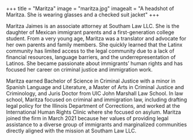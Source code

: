 +++
title = "Maritza"
image = "maritza.jpg"
imagealt = "A headshot of Maritza. She is wearing glasses and a checked suit jacket"
+++

Maritza Jaimes is an associate attorney at Southam Law LLC. She is the daughter of Mexican immigrant parents and a first-generation college student. From a very young age, Maritza was a translator and advocate for her own parents and family members. She quickly learned that the Latinx community has limited access to the legal community due to a lack of financial resources, language barriers, and the underrepresentation of Latinos. She became passionate about immigrants’ human rights and has focused her career on criminal justice and immigration work. 

Maritza earned Bachelor of Science in Criminal Justice with a minor in Spanish Language and Literature, a Master of Arts in Criminal Justice and Criminology, and Juris Doctor from UIC John Marshall Law School. In law school, Maritza focused on criminal and immigration law, including drafting legal policy for the Illinois Department of Corrections, and worked at the International Human Rights Clinic where she focused on asylum. Maritza joined the firm in March 2021 because her values of providing legal assistance to a diverse group of immigrants and marginalized communities directly aligned with the mission at Southam Law LLC.  
